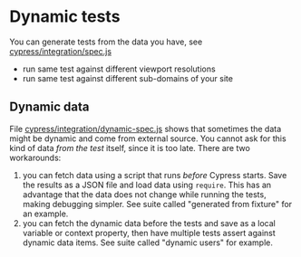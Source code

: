 # Dynamic tests

You can generate tests from the data you have, see [cypress/integration/spec.js](cypress/integration/spec.js)

- run same test against different viewport resolutions
- run same test against different sub-domains of your site

## Dynamic data

File [cypress/integration/dynamic-spec.js](cypress/integration/dynamic-spec.js) shows that sometimes the data might be dynamic and come from external source. You cannot ask for this kind of data _from the test_ itself, since it is too late. There are two workarounds:

1. you can fetch data using a script that runs _before_ Cypress starts. Save the results as a JSON file and load data using `require`. This has an advantage that the data does not change while running the tests, making debugging simpler. See suite called "generated from fixture" for an example.
2. you can fetch the dynamic data before the tests and save as a local variable or context property, then have multiple tests assert against dynamic data items. See suite called "dynamic users" for example.
